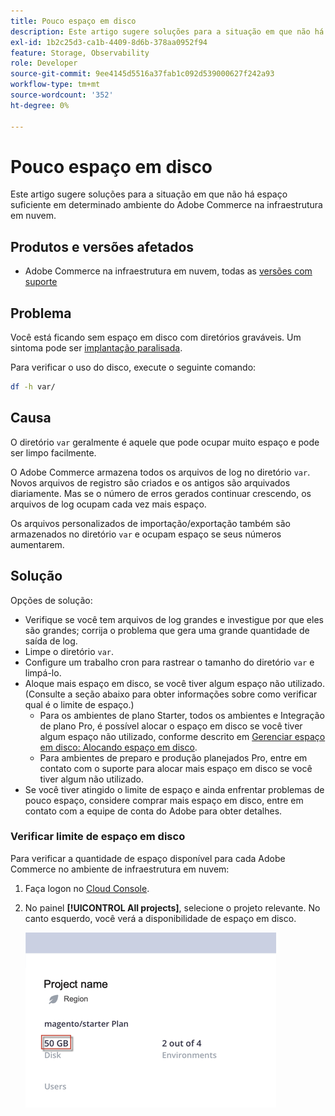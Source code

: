 ```yaml
---
title: Pouco espaço em disco
description: Este artigo sugere soluções para a situação em que não há espaço suficiente em determinado ambiente do Adobe Commerce na infraestrutura em nuvem.
exl-id: 1b2c25d3-ca1b-4409-8d6b-378aa0952f94
feature: Storage, Observability
role: Developer
source-git-commit: 9ee4145d5516a37fab1c092d539000627f242a93
workflow-type: tm+mt
source-wordcount: '352'
ht-degree: 0%

---
```


# Pouco espaço em disco

Este artigo sugere soluções para a situação em que não há espaço suficiente em determinado ambiente do Adobe Commerce na infraestrutura em nuvem.

## Produtos e versões afetados

* Adobe Commerce na infraestrutura em nuvem, todas as [versões com suporte](https://magento.com/sites/default/files/magento-software-lifecycle-policy.pdf)

## Problema

Você está ficando sem espaço em disco com diretórios graváveis. Um sintoma pode ser [implantação paralisada](/help/troubleshooting/deployment/deployment-stuck-with-unable-to-upload-the-application-to-the-remote-cluster-error.md).

Para verificar o uso do disco, execute o seguinte comando:

```bash
df -h var/
```

## Causa

O diretório `var` geralmente é aquele que pode ocupar muito espaço e pode ser limpo facilmente.

O Adobe Commerce armazena todos os arquivos de log no diretório `var`. Novos arquivos de registro são criados e os antigos são arquivados diariamente. Mas se o número de erros gerados continuar crescendo, os arquivos de log ocupam cada vez mais espaço.

Os arquivos personalizados de importação/exportação também são armazenados no diretório `var` e ocupam espaço se seus números aumentarem.

## Solução

Opções de solução:

* Verifique se você tem arquivos de log grandes e investigue por que eles são grandes; corrija o problema que gera uma grande quantidade de saída de log.
* Limpe o diretório `var`.
* Configure um trabalho cron para rastrear o tamanho do diretório `var` e limpá-lo.
* Aloque mais espaço em disco, se você tiver algum espaço não utilizado. (Consulte a seção abaixo para obter informações sobre como verificar qual é o limite de espaço.)
   * Para os ambientes de plano Starter, todos os ambientes e Integração de plano Pro, é possível alocar o espaço em disco se você tiver algum espaço não utilizado, conforme descrito em [Gerenciar espaço em disco: Alocando espaço em disco](https://devdocs.magento.com/guides/v2.3/cloud/project/manage-disk-space.html#application-disk-space).
   * Para ambientes de preparo e produção planejados Pro, entre em contato com o suporte para alocar mais espaço em disco se você tiver algum não utilizado.
* Se você tiver atingido o limite de espaço e ainda enfrentar problemas de pouco espaço, considere comprar mais espaço em disco, entre em contato com a equipe de conta do Adobe para obter detalhes.

### Verificar limite de espaço em disco

Para verificar a quantidade de espaço disponível para cada Adobe Commerce no ambiente de infraestrutura em nuvem:

1. Faça logon no [Cloud Console](https://console.adobecommerce.com).
1. No painel **[!UICONTROL All projects]**, selecione o projeto relevante. No canto esquerdo, você verá a disponibilidade de espaço em disco.

   ![espaço_projeto.png](/help/troubleshooting/miscellaneous/assets/project_space.png)
